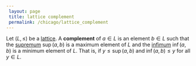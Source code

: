 ```yaml
---
 layout: page
 title: lattice complement
 permalink: /chicago/lattice_complement
---
```

Let $(L,\leq)$ be a [lattice](https://mathgloss.github.io/MathGloss/chicago/lattice). A **complement** of $a\in L$ is an element $b\in L$ such that the [supremum](https://mathgloss.github.io/MathGloss/chicago/supremum) $\sup(a,b)$ is a maximum element of $L$ and the [infimum](https://mathgloss.github.io/MathGloss/chicago/infimum) $\inf(a,b)$ is a minimum element of $L$. That is, if $y\leq \sup(a,b)$ and $\inf(a,b)\leq y$ for all $y\in L$. 